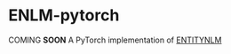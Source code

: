 # ENLM-pytorch
COMING **SOON**
A PyTorch implementation of [ENTITYNLM](https://github.com/jiyfeng/entitynlm)

